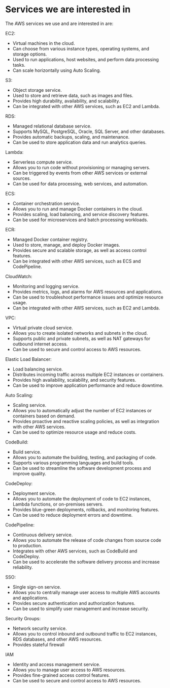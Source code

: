 # Services we are interested in

The AWS services we use and are interested in are:

EC2:

* Virtual machines in the cloud.
* Can choose from various instance types, operating systems, and storage options.
* Used to run applications, host websites, and perform data processing tasks.
* Can scale horizontally using Auto Scaling.

S3:

* Object storage service.
* Used to store and retrieve data, such as images and files.
* Provides high durability, availability, and scalability.
* Can be integrated with other AWS services, such as EC2 and Lambda.

RDS:

* Managed relational database service.
* Supports MySQL, PostgreSQL, Oracle, SQL Server, and other databases.
* Provides automatic backups, scaling, and maintenance.
* Can be used to store application data and run analytics queries.

Lambda:

* Serverless compute service.
* Allows you to run code without provisioning or managing servers.
* Can be triggered by events from other AWS services or external sources.
* Can be used for data processing, web services, and automation.

ECS:

* Container orchestration service.
* Allows you to run and manage Docker containers in the cloud.
* Provides scaling, load balancing, and service discovery features.
* Can be used for microservices and batch processing workloads.

ECR:

* Managed Docker container registry.
* Used to store, manage, and deploy Docker images.
* Provides secure and scalable storage, as well as access control features.
* Can be integrated with other AWS services, such as ECS and CodePipeline.

CloudWatch:

* Monitoring and logging service.
* Provides metrics, logs, and alarms for AWS resources and applications.
* Can be used to troubleshoot performance issues and optimize resource usage.
* Can be integrated with other AWS services, such as EC2 and Lambda.

VPC:

* Virtual private cloud service.
* Allows you to create isolated networks and subnets in the cloud.
* Supports public and private subnets, as well as NAT gateways for outbound internet access.
* Can be used to secure and control access to AWS resources.

Elastic Load Balancer:

* Load balancing service.
* Distributes incoming traffic across multiple EC2 instances or containers.
* Provides high availability, scalability, and security features.
* Can be used to improve application performance and reduce downtime.

Auto Scaling:

* Scaling service.
* Allows you to automatically adjust the number of EC2 instances or containers based on demand.
* Provides proactive and reactive scaling policies, as well as integration with other AWS services.
* Can be used to optimize resource usage and reduce costs.

CodeBuild:

* Build service.
* Allows you to automate the building, testing, and packaging of code.
* Supports various programming languages and build tools.
* Can be used to streamline the software development process and improve quality.

CodeDeploy:

* Deployment service.
* Allows you to automate the deployment of code to EC2 instances, Lambda functions, or on-premises servers.
* Provides blue-green deployments, rollbacks, and monitoring features.
* Can be used to reduce deployment errors and downtime.

CodePipeline:

* Continuous delivery service.
* Allows you to automate the release of code changes from source code to production.
* Integrates with other AWS services, such as CodeBuild and CodeDeploy.
* Can be used to accelerate the software delivery process and increase reliability.

SSO:

* Single sign-on service.
* Allows you to centrally manage user access to multiple AWS accounts and applications.
* Provides secure authentication and authorization features.
* Can be used to simplify user management and increase security.

Security Groups:

* Network security service.
* Allows you to control inbound and outbound traffic to EC2 instances, RDS databases, and other AWS resources.
* Provides stateful firewall

IAM

* Identity and access management service.
* Allows you to manage user access to AWS resources.
* Provides fine-grained access control features.
* Can be used to secure and control access to AWS resources.
